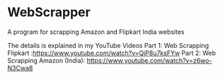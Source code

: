 # WebScrapper
A program for scrapping Amazon and Flipkart India websites

The details is explained in my YouTube Videos
Part 1: Web Scrapping Flipkart :https://www.youtube.com/watch?v=QjP8u7ksFYw
Part 2: Web Scrapping Amazon (India): https://www.youtube.com/watch?v=z6wo-N3Cwa8
